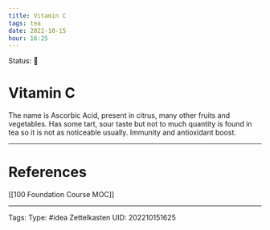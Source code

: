 ```yaml
---
title: Vitamin C
tags: tea
date: 2022-10-15
hour: 16:25
---
```

Status: 🌱
# Vitamin C
The name is Ascorbic Acid, present in citrus, many other fruits and vegetables. Has some tart, sour taste but not to much quantity is found in tea so it is not as noticeable usually. Immunity and antioxidant boost.


---
# References
[[100 Foundation Course MOC]]

---
Tags:
Type: #idea
Zettelkasten UID: 202210151625
